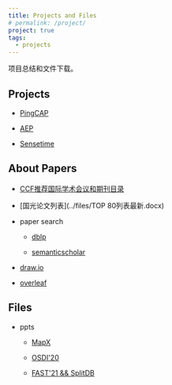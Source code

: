 ```yaml
---
title: Projects and Files
# permalink: /project/
project: true
tags:
  - projects
---
```


项目总结和文件下载。

## Projects

- [PingCAP](https://github.com/sbh123/wnlokv)

- [AEP](https://github.com/emperorlu/Sprint-AEP)

- [Sensetime](../files/商汤科技高校合作年度工作交流会_万继光5.pptx)

## About Papers

- [CCF推荐国际学术会议和期刊目录](https://ccf.atom.im/)

- [国光论文列表](../files/TOP 80列表最新.docx)

- paper search

  - [dblp](https://dblp.org/)

  - [semanticscholar](https://www.semanticscholar.org/)

- [draw.io](https://app.diagrams.net/)

- [overleaf](https://www.overleaf.com/)

## Files

- ppts

  - [MapX](../files/MapX.pdf)

  - [OSDI\'20](../files/osdi20论文分享.pptx)

  - [FAST\'21 && SplitDB](../files/SplitDB和fast21.pptx)

